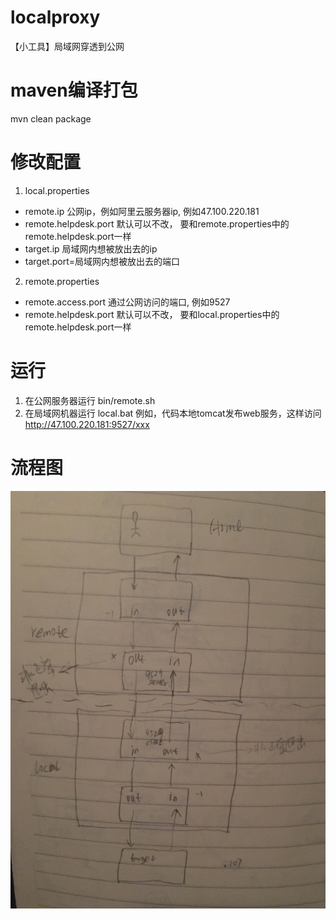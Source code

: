 # localproxy
【小工具】局域网穿透到公网

# maven编译打包
mvn clean package

# 修改配置
1. local.properties
- remote.ip 公网ip，例如阿里云服务器ip, 例如47.100.220.181
- remote.helpdesk.port 默认可以不改， 要和remote.properties中的remote.helpdesk.port一样
- target.ip 局域网内想被放出去的ip
- target.port=局域网内想被放出去的端口

2. remote.properties
- remote.access.port 通过公网访问的端口, 例如9527
- remote.helpdesk.port 默认可以不改， 要和local.properties中的remote.helpdesk.port一样

# 运行
1. 在公网服务器运行 bin/remote.sh
2. 在局域网机器运行 local.bat
例如，代码本地tomcat发布web服务，这样访问 http://47.100.220.181:9527/xxx

# 流程图
![image](https://github.com/huoxing0303/localproxy/blob/master/src/main/resources/process.jpg)

